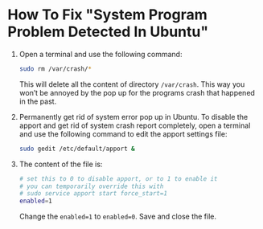 # How To Fix "System Program Problem Detected In Ubuntu"

1. Open a terminal and use the following command:
   
   ```bash
   sudo rm /var/crash/*
   ```
   
   This will delete all the content of directory `/var/crash`. This way you won’t be annoyed by the pop up for the programs crash that happened in the past.

2. Permanently get rid of system error pop up in Ubuntu. To disable the apport and get rid of system crash report completely, open a terminal and use the following command to edit the apport settings file:
   
   ```bash
   sudo gedit /etc/default/apport &
   ```

3. The content of the file is:
   
   ```bash
   # set this to 0 to disable apport, or to 1 to enable it
   # you can temporarily override this with
   # sudo service apport start force_start=1
   enabled=1
   ```
   
   Change the `enabled=1` to `enabled=0`. Save and close the file.
